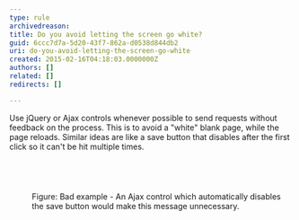 ```yaml
---
type: rule
archivedreason: 
title: Do you avoid letting the screen go white?
guid: 6ccc7d7a-5d20-43f7-862a-d0538d844db2
uri: do-you-avoid-letting-the-screen-go-white
created: 2015-02-16T04:18:03.0000000Z
authors: []
related: []
redirects: []

---
```



<p>Use jQuery or Ajax controls whenever possible to send requests without 
feedback on the process. This is to avoid a &quot;white&quot; blank page, while 
the page reloads. Similar ideas are like a save button that disables 
after the first click so it can't be hit multiple times.
                </p>
<br><excerpt class='endintro'></excerpt><br>
<dl class="badImage"><dt> 
      <img border="0" src="http&#58;//www.ssw.com.au/SSW/Standards/Rules/Images/Bad-AjaxControls.jpg" alt="" style="margin&#58;5px;" /> 
   </dt><dd>Figure&#58; Bad example - An Ajax control which automatically disables the save button would make this message unnecessary.</dd></dl>


